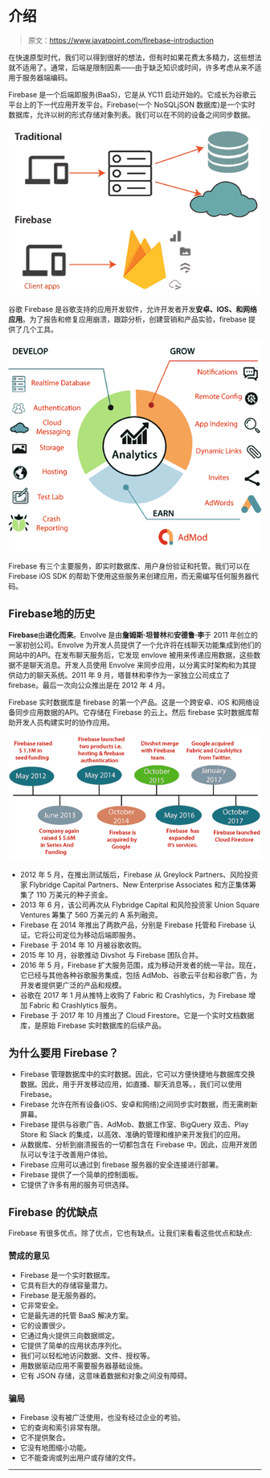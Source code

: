 # 介绍

> 原文：<https://www.javatpoint.com/firebase-introduction>

在快速原型时代，我们可以得到很好的想法，但有时如果花费太多精力，这些想法就不适用了。通常，后端是限制因素——由于缺乏知识或时间，许多考虑从来不适用于服务器端编码。

Firebase 是一个后端即服务(BaaS)，它是从 YC11 启动开始的。它成长为谷歌云平台上的下一代应用开发平台。Firebase(一个 NoSQLjSON 数据库)是一个实时数据库，允许以树的形式存储对象列表。我们可以在不同的设备之间同步数据。

![Firebase Introduction](img/f27b362e619a8ad7a0416164411b2dfa.png)

谷歌 Firebase 是谷歌支持的应用开发软件，允许开发者开发**安卓、IOS、**和**网络应用**。为了报告和修复应用崩溃，跟踪分析，创建营销和产品实验，firebase 提供了几个工具。

![Firebase Introduction](img/e2e3fa40dd674890261bb78dba46974e.png)

Firebase 有三个主要服务，即实时数据库、用户身份验证和托管。我们可以在 Firebase iOS SDK 的帮助下使用这些服务来创建应用，而无需编写任何服务器代码。

## Firebase地的历史

**Firebase**由**进化而来**。Envolve 是由**詹姆斯·坦普林**和**安德鲁·李**于 2011 年创立的一家初创公司。Envolve 为开发人员提供了一个允许将在线聊天功能集成到他们的网站中的API。在发布聊天服务后，它发现 envlove 被用来传递应用数据，这些数据不是聊天消息。开发人员使用 Envolve 来同步应用，以分离实时架构和为其提供动力的聊天系统。2011 年 9 月，塔普林和李作为一家独立公司成立了 firebase。最后一次向公众推出是在 2012 年 4 月。

Firebase 实时数据库是 firebase 的第一个产品。这是一个跨安卓、iOS 和网络设备同步应用数据的API。它存储在 Firebase 的云上。然后 firebase 实时数据库帮助开发人员构建实时的协作应用。

![Firebase Introduction](img/6151bd745806ac8df20966b87cff7e8a.png)

*   2012 年 5 月，在推出测试版后，Firebase 从 Greylock Partners、风险投资家 Flybridge Capital Partners、New Enterprise Associates 和方正集体筹集了 110 万美元的种子资金。
*   2013 年 6 月，该公司再次从 Flybridge Capital 和风险投资家 Union Square Ventures 筹集了 560 万美元的 A 系列融资。
*   Firebase 在 2014 年推出了两款产品，分别是 Firebase 托管和 Firebase 认证。它将公司定位为移动后端即服务。
*   Firebase 于 2014 年 10 月被谷歌收购。
*   2015 年 10 月，谷歌推动 Divshot 与 Firebase 团队合并。
*   2016 年 5 月，Firebase 扩大服务范围，成为移动开发者的统一平台。现在，它已经与其他各种谷歌服务集成，包括 AdMob、谷歌云平台和谷歌广告，为开发者提供更广泛的产品和规模。
*   谷歌在 2017 年 1 月从推特上收购了 Fabric 和 Crashlytics，为 Firebase 增加 Fabric 和 Crashlytics 服务。
*   Firebase 于 2017 年 10 月推出了 Cloud Firestore。它是一个实时文档数据库，是原始 Firebase 实时数据库的后续产品。

## 为什么要用 Firebase？

*   Firebase 管理数据库中的实时数据。因此，它可以方便快捷地与数据库交换数据。因此，用于开发移动应用，如直播、聊天消息等。，我们可以使用 Firebase。
*   Firebase 允许在所有设备(iOS、安卓和网络)之间同步实时数据，而无需刷新屏幕。
*   Firebase 提供与谷歌广告、AdMob、数据工作室、BigQuery 双击、Play Store 和 Slack 的集成，以高效、准确的管理和维护来开发我们的应用。
*   从数据库、分析到崩溃报告的一切都包含在 Firebase 中。因此，应用开发团队可以专注于改善用户体验。
*   Firebase 应用可以通过到 firebase 服务器的安全连接进行部署。
*   Firebase 提供了一个简单的控制面板。
*   它提供了许多有用的服务可供选择。

## Firebase 的优缺点

Firebase 有很多优点。除了优点，它也有缺点。让我们来看看这些优点和缺点:

### 赞成的意见

*   Firebase 是一个实时数据库。
*   它具有巨大的存储容量潜力。
*   Firebase 是无服务器的。
*   它非常安全。
*   它是最先进的托管 BaaS 解决方案。
*   它的设置很少。
*   它通过角火提供三向数据绑定。
*   它提供了简单的应用状态序列化。
*   我们可以轻松地访问数据、文件、授权等。
*   用数据驱动应用不需要服务器基础设施。
*   它有 JSON 存储，这意味着数据和对象之间没有障碍。

### 骗局

*   Firebase 没有被广泛使用，也没有经过企业的考验。
*   它的查询和索引非常有限。
*   它不提供聚合。
*   它没有地图缩小功能。
*   它不能查询或列出用户或存储的文件。

* * *